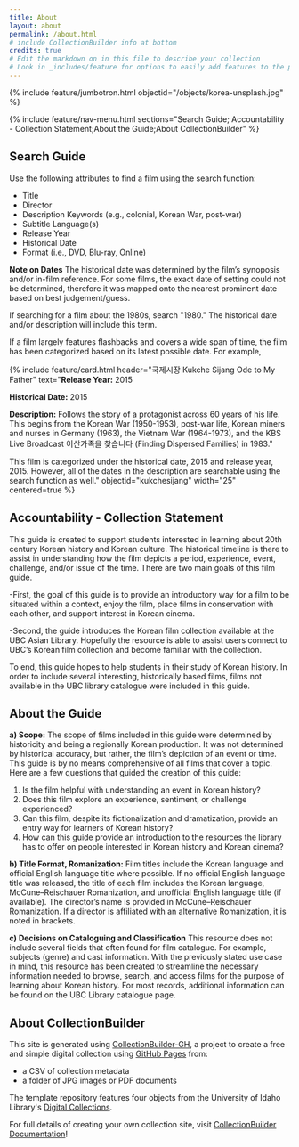 ```yaml
---
title: About
layout: about
permalink: /about.html
# include CollectionBuilder info at bottom
credits: true
# Edit the markdown on in this file to describe your collection
# Look in _includes/feature for options to easily add features to the page
---
```


{% include feature/jumbotron.html objectid="/objects/korea-unsplash.jpg" %}

{% include feature/nav-menu.html sections="Search Guide; Accountability - Collection Statement;About the Guide;About CollectionBuilder" %}

## Search Guide
Use the following attributes to find a film using the search function:
- Title	
- Director 	
- Description Keywords (e.g., colonial, Korean War, post-war)
- Subtitle Language(s)
- Release Year
- Historical Date
- Format (i.e., DVD, Blu-ray, Online)

**Note on Dates**
The historical date was determined by the film’s synoposis and/or in-film reference. For some films, the exact date of setting could not be determined, therefore it was mapped onto the nearest prominent date based on best judgement/guess.

If searching for a film about the 1980s, search "1980." The historical date and/or description will include this term.

If a film largely features flashbacks and covers a wide span of time, the film has been categorized based on its latest possible date. For example,

{% include feature/card.html header="국제시장 Kukche Sijang Ode to My Father" text="**Release Year:** 2015

**Historical Date:** 2015

**Description:** Follows the story of a protagonist across 60 years of his life. This begins from the Korean War (1950-1953), post-war life, Korean miners and nurses in Germany (1963), the Vietnam War (1964-1973), and the KBS Live Broadcast 이산가족을 찾습니다 (Finding Dispersed Families) in 1983." 
 
This film is categorized under the historical date, 2015 and release year, 2015. However, all of the dates in the description are searchable using the search function as well." objectid="kukchesijang" width="25" centered=true %}


## Accountability - Collection Statement
This guide is created to support students interested in learning about 20th century Korean history and Korean culture. The historical timeline is there to assist in understanding how the film depicts a period, experience, event, challenge, and/or issue of the time. There are two main goals of this film guide. 

-First, the goal of this guide is to provide an introductory way for a film to be situated within a context, enjoy the film, place films in conservation with each other, and support interest in Korean cinema.

-Second, the guide introduces the Korean film collection available at the UBC Asian Library. Hopefully the resource is able to assist users connect to UBC’s Korean film collection and become familiar with the collection. 

To end, this guide hopes to help students in their study of Korean history. In order to include several interesting, historically based films, films not available in the UBC library catalogue were included in this guide.

## About the Guide

**a) Scope:** 
The scope of films included in this guide were determined by historicity and being a regionally Korean production. It was not determined by historical accuracy, but rather, the film’s depiction of an event or time. This guide is by no means comprehensive of all films that cover a topic. Here are a few questions that guided the creation of this guide:	 
1. Is the film helpful with understanding an event in Korean history?
2. Does this film explore an experience, sentiment, or challenge experienced? 
3. Can this film, despite its fictionalization and dramatization, provide an entry way for learners of Korean history? 
4. How can this guide provide an introduction to the resources the library has to offer on people interested in Korean history and Korean cinema? 

**b) Title Format, Romanization:** 
Film titles include the Korean language and official English language title where possible. If no official English language title was released, the title of each film includes the Korean language, McCune–Reischauer Romanization, and unofficial English language title (if available). 
The director’s name is provided in McCune–Reischauer Romanization. If a director is affiliated with an alternative Romanization, it is noted in brackets.

**c) Decisions on Cataloguing and Classification**
This resource does not include several fields that often found for film catalogue. For example, subjects (genre) and cast information. With the previously stated use case in mind, this resource has been created to streamline the necessary information needed to browse, search, and access films for the purpose of learning about Korean history. For most records, additional information can be found on the UBC Library catalogue page. 


## About CollectionBuilder

This site is generated using [CollectionBuilder-GH](https://collectionbuilding.github.io/gh/), a project to create a free and simple digital collection using [GitHub Pages](https://pages.github.com/) from: 

- a CSV of collection metadata
- a folder of JPG images or PDF documents

The template repository features four objects from the University of Idaho Library's [Digital Collections](https://www.lib.uidaho.edu/digital). 

For full details of creating your own collection site, visit [CollectionBuilder Documentation](https://collectionbuilder.github.io/cb-docs/)!

